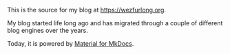 This is the source for my blog at https://wezfurlong.org.

My blog started life long ago and has migrated through a couple of different
blog engines over the years.

Today, it is powered by [Material for
MkDocs](https://squidfunk.github.io/mkdocs-material/).


